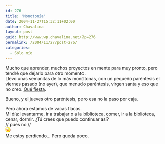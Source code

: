 ```yaml
---
id: 276
title: 'Monotonía'
date: 2004-11-27T15:32:11+02:00
author: Chavalina
layout: post
guid: http://www.wp.chavalina.net/?p=276
permalink: /2004/11/27/post-276/
categories:
  - Sólo mío
---
```

Mucho que aprender, muchos proyectos en mente para muy pronto, pero tendré que dejarlo para otro momento.  
Llevo unas semanitas de lo más monótonas, con un peque&ntilde;o paréntesis el viernes pasado (no ayer), que menudo paréntesis, virgen santa y eso que no creo. <acronym title="Isika, si lees esto, a ver para cuándo la próxima">Qué fiesta</acronym>.

Bueno, y el jueves otro paréntesis, pero esa no la paso por caja.

Pero ahora estamos de vacas flacas.  
Mi día: levantarme, ir a trabajar o a la biblioteca, comer, ir a la biblioteca, cenar, dormir. ¿Tú crees que puedo continuar así?  
// pues no //  
![emo](/imagenes/emoticonos/guino.gif)  
Me estoy perdiendo… Pero queda poco.